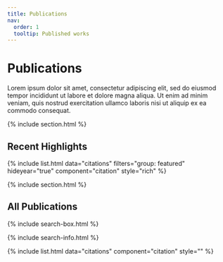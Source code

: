 ```yaml
---
title: Publications
nav:
  order: 1
  tooltip: Published works
---
```


# Publications

Lorem ipsum dolor sit amet, consectetur adipiscing elit, sed do eiusmod tempor incididunt ut labore et dolore magna aliqua.
Ut enim ad minim veniam, quis nostrud exercitation ullamco laboris nisi ut aliquip ex ea commodo consequat.

{% include section.html %}

## Recent Highlights

{% include list.html data="citations"  filters="group: featured" hideyear="true" component="citation" style="rich" %}


{% include section.html %}

## All Publications

{% include search-box.html %}

{% include search-info.html %}

{% include list.html data="citations" component="citation"  style="" %}
